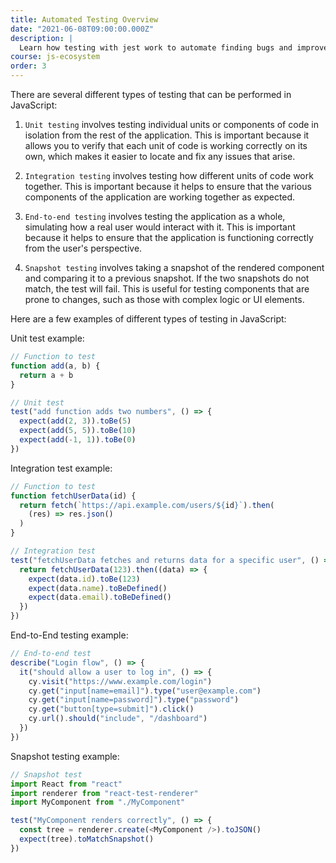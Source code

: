 ```yaml
---
title: Automated Testing Overview
date: "2021-06-08T09:00:00.000Z"
description: |
  Learn how testing with jest work to automate finding bugs and improve the resiliency of your code.
course: js-ecosystem
order: 3
---
```


There are several different types of testing that can be performed in JavaScript:

1. `Unit testing` involves testing individual units or components of code in isolation from the rest of the application. This is important because it allows you to verify that each unit of code is working correctly on its own, which makes it easier to locate and fix any issues that arise.

2. `Integration testing` involves testing how different units of code work together. This is important because it helps to ensure that the various components of the application are working together as expected.

3. `End-to-end testing` involves testing the application as a whole, simulating how a real user would interact with it. This is important because it helps to ensure that the application is functioning correctly from the user's perspective.

4. `Snapshot testing` involves taking a snapshot of the rendered component and comparing it to a previous snapshot. If the two snapshots do not match, the test will fail. This is useful for testing components that are prone to changes, such as those with complex logic or UI elements.

Here are a few examples of different types of testing in JavaScript:

Unit test example:

```js
// Function to test
function add(a, b) {
  return a + b
}

// Unit test
test("add function adds two numbers", () => {
  expect(add(2, 3)).toBe(5)
  expect(add(5, 5)).toBe(10)
  expect(add(-1, 1)).toBe(0)
})
```

Integration test example:

```js
// Function to test
function fetchUserData(id) {
  return fetch(`https://api.example.com/users/${id}`).then(
    (res) => res.json()
  )
}

// Integration test
test("fetchUserData fetches and returns data for a specific user", () => {
  return fetchUserData(123).then((data) => {
    expect(data.id).toBe(123)
    expect(data.name).toBeDefined()
    expect(data.email).toBeDefined()
  })
})
```

End-to-End testing example:

```js
// End-to-end test
describe("Login flow", () => {
  it("should allow a user to log in", () => {
    cy.visit("https://www.example.com/login")
    cy.get("input[name=email]").type("user@example.com")
    cy.get("input[name=password]").type("password")
    cy.get("button[type=submit]").click()
    cy.url().should("include", "/dashboard")
  })
})
```

Snapshot testing example:

```js
// Snapshot test
import React from "react"
import renderer from "react-test-renderer"
import MyComponent from "./MyComponent"

test("MyComponent renders correctly", () => {
  const tree = renderer.create(<MyComponent />).toJSON()
  expect(tree).toMatchSnapshot()
})
```
